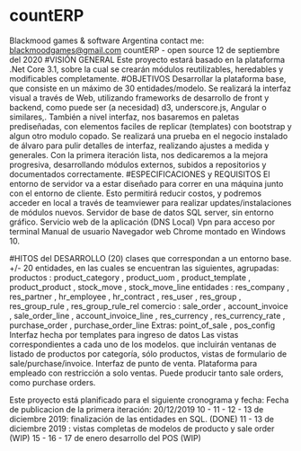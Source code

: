 # countERP
Blackmood games & software
Argentina
contact me: blackmoodgames@gmail.com
countERP - open source
12 de septiembre del 2020
#VISIÓN GENERAL
Este proyecto estará basado en la plataforma .Net Core 3.1, sobre la cual se crearán módulos reutilizables, heredables y modificables completamente.
#OBJETIVOS
Desarrollar la plataforma base, que consiste en un máximo de 30 entidades/modelo. Se realizará la interfaz visual a través de Web, utilizando frameworks de desarrollo de front y backend, como puede ser (a necesidad) d3, underscore.js, Angular o similares,. También a nivel interfaz, nos basaremos en paletas prediseñadas, con elementos faciles de replicar (templates) con bootstrap y algun otro modulo copado.
Se realizará una prueba en el negocio instalado de álvaro para pulir detalles de interfaz, realizando ajustes a medida y generales.
Con la primera iteración lista, nos dedicaremos a la mejora progresiva, desarrollando módulos externos, subidos a repositorios y documentados correctamente.
#ESPECIFICACIONES y REQUISITOS
El entorno de servidor va a estar diseñado para correr en una máquina junto con el entorno de cliente. Esto permitirá reducir costos, y podremos acceder en local a través de teamviewer para realizar updates/instalaciones de módulos nuevos.
Servidor de base de datos SQL server, sin entorno gráfico.
Servicio web de la aplicación (DNS Local)
Vpn para acceso por terminal
Manual de usuario
Navegador web Chrome montado en Windows 10.

#HITOS del DESARROLLO
(20) clases que correspondan a un entorno base.
+/- 20 entidades, en las cuales se encuentran las siguientes, agrupadas:
productos : product_category , product_uom , product_template , product_product , stock_move , stock_move_line
entidades : res_company , res_partner , hr_employee , hr_contract , res_user , res_group , res_group_rule , res_group_rule_rel
comercio : sale_order , account_invoice , sale_order_line , account_invoice_line , res_currency , res_currency_rate , purchase_order , purchase_order_line
Extras: point_of_sale , pos_config
Interfaz hecha por templates para ingreso de datos
Las vistas correspondientes a cada uno de los modelos. que incluirán ventanas de listado de productos por categoría, sólo productos, vistas de formulario de sale/purchase/invoice.
Interfaz de punto de venta.
Plataforma para empleado con restricción a solo ventas. Puede producir tanto sale orders, como purchase orders.

Este proyecto está planificado para el siguiente cronograma y fecha:
Fecha de publicacion de la primera iteración: 20/12/2019
10 - 11 - 12 - 13 de diciembre 2019: finalización de las entidades en SQL. (DONE)
11 - 13 de diciembre 2019 : vistas completas de modelos de producto y sale order (WIP)
15 - 16 - 17 de enero desarrollo del POS (WIP)



